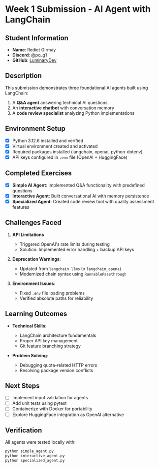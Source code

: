 # Week 1 Submission - AI Agent with LangChain

## Student Information
- **Name**: Rediet Girmay  
- **Discord**: @po_g1  
- **GitHub**: [LuminaryDev](https://github.com/LuminaryDev) 

## Description
This submission demonstrates three foundational AI agents built using LangChain:
1. A **Q&A agent** answering technical AI questions
2. An **interactive chatbot** with conversation memory
3. A **code review specialist** analyzing Python implementations

## Environment Setup
- [x] Python 3.12.6 installed and verified
- [x] Virtual environment created and activated
- [x] Required packages installed (langchain, openai, python-dotenv)
- [x] API keys configured in `.env` file (OpenAI + HuggingFace)

## Completed Exercises
- [x] **Simple AI Agent**: Implemented Q&A functionality with predefined questions
- [x] **Interactive Agent**: Built conversational AI with memory persistence
- [x] **Specialized Agent**: Created code review tool with quality assessment features

## Challenges Faced
1. **API Limitations**  
   - Triggered OpenAI's rate limits during testing  
   - Solution: Implemented error handling + backup API keys 
   
2. **Deprecation Warnings**:
   - Updated from `langchain.llms` to `langchain_openai`
   - Modernized chain syntax using `RunnablePassthrough`

3. **Environment Issues**:
   - Fixed `.env` file loading problems
   - Verified absolute paths for reliability

## Learning Outcomes
- **Technical Skills**:
  - LangChain architecture fundamentals
  - Proper API key management
  - Git feature branching strategy

- **Problem Solving**:
  - Debugging quota-related HTTP errors
  - Resolving package version conflicts

## Next Steps
- [ ] Implement input validation for agents
- [ ] Add unit tests using pytest
- [ ] Containerize with Docker for portability
- [ ] Explore HuggingFace integration as OpenAI alternative

## Verification
All agents were tested locally with:
```bash
python simple_agent.py
python interactive_agent.py 
python specialized_agent.py

